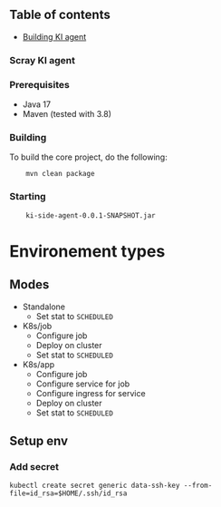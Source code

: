 ## Table of contents

  * [Building KI agent](#building)


### Scray KI agent


### Prerequisites
* Java 17
* Maven (tested with 3.8)


### Building

To build the core project, do the following:

```
    mvn clean package
```

### Starting

```
    ki-side-agent-0.0.1-SNAPSHOT.jar

```


# Environement types


## Modes

* Standalone
    * Set stat to `SCHEDULED`
* K8s/job
    * Configure job
    * Deploy on cluster
    * Set stat to `SCHEDULED`
* K8s/app
    * Configure job
    * Configure service for job
    * Configure ingress for service
    * Deploy on cluster
    * Set stat to `SCHEDULED`


## Setup env
### Add secret
```kubectl create secret generic data-ssh-key --from-file=id_rsa=$HOME/.ssh/id_rsa```